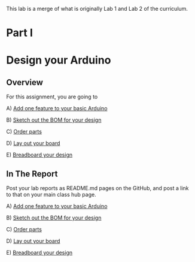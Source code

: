 This lab is a merge of what is originally Lab 1 and Lab 2 of the curriculum. 

# Part I
# Design your Arduino
 
## Overview
For this assignment, you are going to 

A) [Add one feature to your basic Arduino](#plan-one-feature) 

B) [Sketch out the BOM for your design](#sketch-design) 

C) [Order parts](#order-parts)

D) [Lay out your board](#layout-board) 

E) [Breadboard your design](#prototype-design)

 
## In The Report
Post your lab reports as README.md pages on the GitHub, and post a link to that on your main class hub page.

A) [Add one feature to your basic Arduino](#plan-one-feature) 

B) [Sketch out the BOM for your design](#sketch-design) 

C) [Order parts](#order-parts)

D) [Lay out your board](#layout-board) 

E) [Breadboard your design](#prototype-design)